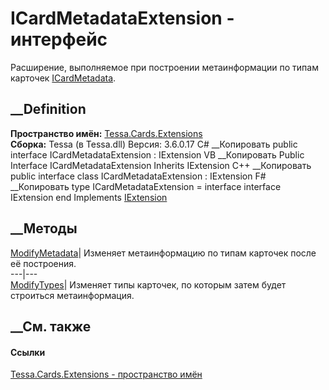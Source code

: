 # ICardMetadataExtension - интерфейс
Расширение, выполняемое при построении метаинформации по типам карточек
[ICardMetadata](T_Tessa_Cards_ICardMetadata.htm).
## __Definition
 **Пространство имён:** [Tessa.Cards.Extensions](N_Tessa_Cards_Extensions.htm)  
 **Сборка:** Tessa (в Tessa.dll) Версия: 3.6.0.17
C# __Копировать
     public interface ICardMetadataExtension : IExtension
VB __Копировать
     Public Interface ICardMetadataExtension
    	Inherits IExtension
C++ __Копировать
     public interface class ICardMetadataExtension : IExtension
F# __Копировать
     type ICardMetadataExtension = 
        interface
            interface IExtension
        end
Implements
    [IExtension](T_Tessa_Extensions_IExtension.htm)
##  __Методы
[ModifyMetadata](M_Tessa_Cards_Extensions_ICardMetadataExtension_ModifyMetadata.htm)|
Изменяет метаинформацию по типам карточек после её построения.  
---|---  
[ModifyTypes](M_Tessa_Cards_Extensions_ICardMetadataExtension_ModifyTypes.htm)|
Изменяет типы карточек, по которым затем будет строиться метаинформация.  
##  __См. также
#### Ссылки
[Tessa.Cards.Extensions - пространство имён](N_Tessa_Cards_Extensions.htm)
